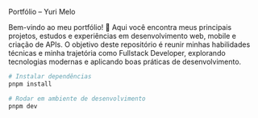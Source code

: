 Portfólio – Yuri Melo

Bem-vindo ao meu portfólio! 🚀
Aqui você encontra meus principais projetos, estudos e experiências em desenvolvimento web, mobile e criação de APIs.
O objetivo deste repositório é reunir minhas habilidades técnicas e minha trajetória como Fullstack Developer, explorando tecnologias modernas e aplicando boas práticas de desenvolvimento.

```bash
# Instalar dependências
pnpm install

# Rodar em ambiente de desenvolvimento
pnpm dev

```


